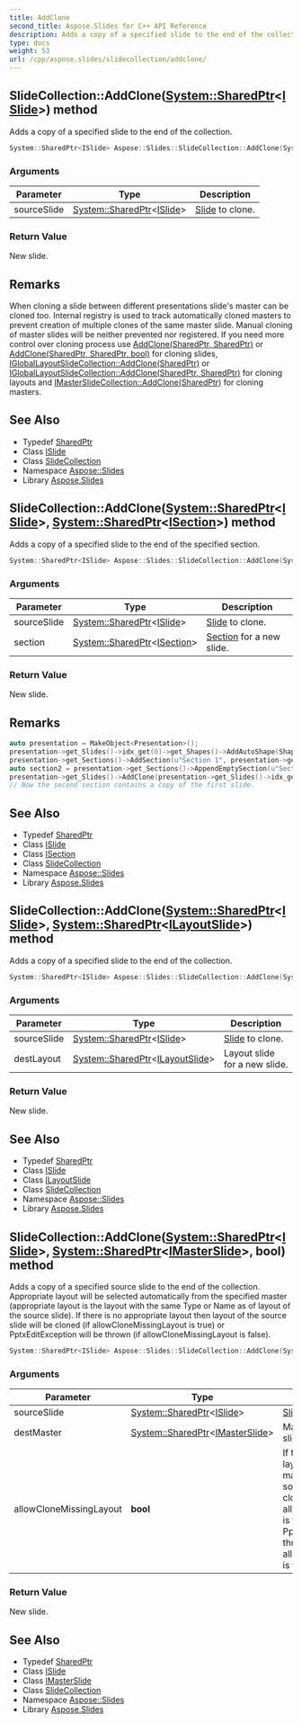 ```yaml
---
title: AddClone
second_title: Aspose.Slides for C++ API Reference
description: Adds a copy of a specified slide to the end of the collection.
type: docs
weight: 53
url: /cpp/aspose.slides/slidecollection/addclone/
---
```

## SlideCollection::AddClone([System::SharedPtr](../../../system/sharedptr/)\<[ISlide](../../islide/)\>) method


Adds a copy of a specified slide to the end of the collection.

```cpp
System::SharedPtr<ISlide> Aspose::Slides::SlideCollection::AddClone(System::SharedPtr<ISlide> sourceSlide) override
```


### Arguments

| Parameter | Type | Description |
| --- | --- | --- |
| sourceSlide | [System::SharedPtr](../../../system/sharedptr/)\<[ISlide](../../islide/)\> | [Slide](../../slide/) to clone. |

### Return Value

New slide.
## Remarks



When cloning a slide between different presentations slide's master can be cloned too. Internal registry is used to track automatically cloned masters to prevent creation of multiple clones of the same master slide. Manual cloning of master slides will be neither prevented nor registered. If you need more control over cloning process use [AddClone(SharedPtr<ISlide>, SharedPtr<ILayoutSlide>)](../../islidecollection/addclone/) or [AddClone(SharedPtr<ISlide>, SharedPtr<IMasterSlide>, bool)](../../islidecollection/addclone/) for cloning slides, [IGlobalLayoutSlideCollection::AddClone(SharedPtr<ILayoutSlide>)](../../igloballayoutslidecollection/addclone/) or [IGlobalLayoutSlideCollection::AddClone(SharedPtr<ILayoutSlide>, SharedPtr<IMasterSlide>)](../../igloballayoutslidecollection/addclone/) for cloning layouts and [IMasterSlideCollection::AddClone(SharedPtr<IMasterSlide>)](../../imasterslidecollection/addclone/) for cloning masters. 
## See Also

* Typedef [SharedPtr](../../../system/sharedptr/)
* Class [ISlide](../../islide/)
* Class [SlideCollection](../)
* Namespace [Aspose::Slides](../../)
* Library [Aspose.Slides](../../../)
## SlideCollection::AddClone([System::SharedPtr](../../../system/sharedptr/)\<[ISlide](../../islide/)\>, [System::SharedPtr](../../../system/sharedptr/)\<[ISection](../../isection/)\>) method


Adds a copy of a specified slide to the end of the specified section.

```cpp
System::SharedPtr<ISlide> Aspose::Slides::SlideCollection::AddClone(System::SharedPtr<ISlide> sourceSlide, System::SharedPtr<ISection> section) override
```


### Arguments

| Parameter | Type | Description |
| --- | --- | --- |
| sourceSlide | [System::SharedPtr](../../../system/sharedptr/)\<[ISlide](../../islide/)\> | [Slide](../../slide/) to clone. |
| section | [System::SharedPtr](../../../system/sharedptr/)\<[ISection](../../isection/)\> | [Section](../../section/) for a new slide. |

### Return Value

New slide.
## Remarks



```cpp
auto presentation = MakeObject<Presentation>();
presentation->get_Slides()->idx_get(0)->get_Shapes()->AddAutoShape(ShapeType::Rectangle, 200.0f, 50.0f, 300.0f, 100.0f);
presentation->get_Sections()->AddSection(u"Section 1", presentation->get_Slides()->idx_get(0));
auto section2 = presentation->get_Sections()->AppendEmptySection(u"Section 2");
presentation->get_Slides()->AddClone(presentation->get_Slides()->idx_get(0), section2);
// Now the second section contains a copy of the first slide.
```


## See Also

* Typedef [SharedPtr](../../../system/sharedptr/)
* Class [ISlide](../../islide/)
* Class [ISection](../../isection/)
* Class [SlideCollection](../)
* Namespace [Aspose::Slides](../../)
* Library [Aspose.Slides](../../../)
## SlideCollection::AddClone([System::SharedPtr](../../../system/sharedptr/)\<[ISlide](../../islide/)\>, [System::SharedPtr](../../../system/sharedptr/)\<[ILayoutSlide](../../ilayoutslide/)\>) method


Adds a copy of a specified slide to the end of the collection.

```cpp
System::SharedPtr<ISlide> Aspose::Slides::SlideCollection::AddClone(System::SharedPtr<ISlide> sourceSlide, System::SharedPtr<ILayoutSlide> destLayout) override
```


### Arguments

| Parameter | Type | Description |
| --- | --- | --- |
| sourceSlide | [System::SharedPtr](../../../system/sharedptr/)\<[ISlide](../../islide/)\> | [Slide](../../slide/) to clone. |
| destLayout | [System::SharedPtr](../../../system/sharedptr/)\<[ILayoutSlide](../../ilayoutslide/)\> | Layout slide for a new slide. |

### Return Value

New slide.

## See Also

* Typedef [SharedPtr](../../../system/sharedptr/)
* Class [ISlide](../../islide/)
* Class [ILayoutSlide](../../ilayoutslide/)
* Class [SlideCollection](../)
* Namespace [Aspose::Slides](../../)
* Library [Aspose.Slides](../../../)
## SlideCollection::AddClone([System::SharedPtr](../../../system/sharedptr/)\<[ISlide](../../islide/)\>, [System::SharedPtr](../../../system/sharedptr/)\<[IMasterSlide](../../imasterslide/)\>, **bool**) method


Adds a copy of a specified source slide to the end of the collection. Appropriate layout will be selected automatically from the specified master (appropriate layout is the layout with the same Type or Name as of layout of the source slide). If there is no appropriate layout then layout of the source slide will be cloned (if allowCloneMissingLayout is true) or PptxEditException will be thrown (if allowCloneMissingLayout is false).

```cpp
System::SharedPtr<ISlide> Aspose::Slides::SlideCollection::AddClone(System::SharedPtr<ISlide> sourceSlide, System::SharedPtr<IMasterSlide> destMaster, bool allowCloneMissingLayout) override
```


### Arguments

| Parameter | Type | Description |
| --- | --- | --- |
| sourceSlide | [System::SharedPtr](../../../system/sharedptr/)\<[ISlide](../../islide/)\> | [Slide](../../slide/) to clone. |
| destMaster | [System::SharedPtr](../../../system/sharedptr/)\<[IMasterSlide](../../imasterslide/)\> | Master slide for a new slide. |
| allowCloneMissingLayout | **bool** | If there is no appropriate layout in specified master then layout of the source slide will be cloned (if allowCloneMissingLayout is true) or PptxEditException will be thrown (if allowCloneMissingLayout is false). |

### Return Value

New slide.

## See Also

* Typedef [SharedPtr](../../../system/sharedptr/)
* Class [ISlide](../../islide/)
* Class [IMasterSlide](../../imasterslide/)
* Class [SlideCollection](../)
* Namespace [Aspose::Slides](../../)
* Library [Aspose.Slides](../../../)
